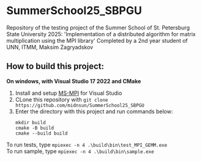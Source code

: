 # SummerSchool25_SBPGU
Repository of the testing project of the Summer School of St. Petersburg State University 2025:
'Implementation of a distributed algorithm for matrix multiplication using the MPI library'
Completed by a 2nd year student of UNN, ITMM, Maksim Zagryadskov

## How to build this project:

**On windows, with Visual Studio 17 2022 and CMake**
1. Install and setup [MS-MPI](https://docs.microsoft.com/en-us/message-passing-interface/microsoft-mpi-release-notes) for Visual Studio
2. CLone this repository with `git clone https://github.com/midnsun/SummerSchool25_SBPGU`
3. Enter the directory with this project and run commands below:
    ```
    mkdir build
    cmake -B build
    cmake --build build
    ```
To run tests, type `mpiexec -n 4 .\build\bin\test_MPI_GEMM.exe`  
To run sample, type `mpiexec -n 4 .\build\bin\sample.exe`


